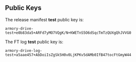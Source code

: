Public Keys
-----------

The release manifest **test** public key is:

```
armory-drive-test+e0b83da5+ARFd7yMO7VQgK/N+KWETnS5O6dSqcTmTzQUXgQhJVVG0
```

The FT log **test** public key is:

```
armory-drive-log-test+a5aae457+AbDoiIsZgSk5H0v0LjKPKv5dAMb0IfB47tocFtGmyW44
```
